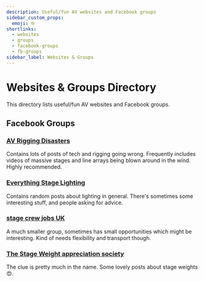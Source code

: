 ```yaml
---
description: Useful/fun AV websites and Facebook groups
sidebar_custom_props:
  emoji: 🌐
shortlinks:
  - websites
  - groups
  - facebook-groups
  - fb-groups
sidebar_label: Websites & Groups
---
```


# Websites & Groups Directory

This directory lists useful/fun AV websites and Facebook groups.

## Facebook Groups

### [AV Rigging Disasters](https://www.facebook.com/groups/avriggingdisasters)

Contains lots of posts of tech and rigging going wrong. Frequently includes videos of massive stages and line arrays
being blown around in the wind. Highly recommended.

### [Everything Stage Lighting](https://www.facebook.com/groups/everythingstagelighting)

Contains random posts about lighting in general. There's sometimes some interesting stuff, and people asking for advice.

### [stage crew jobs UK](https://www.facebook.com/groups/1212409432138704)

A much smaller group, sometimes has small opportunities which might be interesting. Kind of needs flexibility and
transport though.

### [The Stage Weight appreciation society](https://www.facebook.com/groups/381814165350561)

The clue is pretty much in the name. Some lovely posts about stage weights 😍.